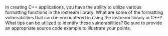 In creating C++ applications, you have the ability to utilize various formatting functions in the iostream library. What are some of the formatting vulnerabilities that can be encountered in using the iostream library in C++? What tips can be utilized to identify these vulnerabilities? Be sure to provide an appropriate source code example to illustrate your points.
